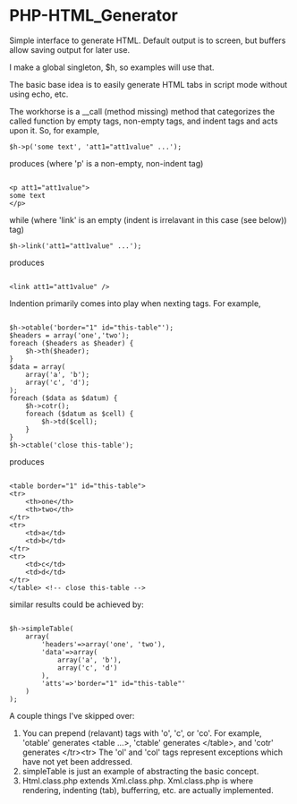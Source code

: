 PHP-HTML_Generator
==================

Simple interface to generate HTML. Default output is to screen, but buffers allow saving output for later use.

I make a global singleton, $h, so examples will use that.

The basic base idea is to easily generate HTML tabs in script mode without using echo, etc.

The workhorse is a __call (method missing) method that categorizes the called function by empty tags, non-empty tags, and indent tags and acts upon it. So, for example, 

<pre><code>$h->p('some text', 'att1="att1value" ...');</pre></code>

produces (where 'p' is a non-empty, non-indent tag)

<pre><code>
&lt;p att1="att1value"&gt;
some text
&lt;/p&gt;
</pre></code>

while (where 'link' is an empty (indent is irrelavant in this case (see below)) tag)

<pre><code>$h->link('att1="att1value" ...');</pre></code>

produces

<pre><code>
&lt;link att1="att1value" /&gt;
</pre></code>

Indention primarily comes into play when nexting tags. For example, 

<pre><code>
$h->otable('border="1" id="this-table"');
$headers = array('one','two');
foreach ($headers as $header) {
	$h->th($header);
}
$data = array(
	array('a', 'b');
	array('c', 'd');
);
foreach ($data as $datum) {
	$h->cotr();
	foreach ($datum as $cell) {
		$h->td($cell);
	}
}
$h->ctable('close this-table');
</pre></code>

produces

<pre><code>
&lt;table border="1" id="this-table"&gt;
&lt;tr&gt;
	&lt;th&gt;one&lt;/th&gt;
	&lt;th&gt;two&lt;/th&gt;
&lt;/tr&gt;
&lt;tr&gt;
	&lt;td&gt;a&lt;/td&gt;
	&lt;td&gt;b&lt;/td&gt;
&lt;/tr&gt;
&lt;tr&gt;
	&lt;td&gt;c&lt;/td&gt;
	&lt;td&gt;d&lt;/td&gt;
&lt;/tr&gt;
&lt;/table&gt; &lt;!-- close this-table --&gt;
</pre></code>

similar results could be achieved by:

<pre><code>
$h->simpleTable(
	array(
		'headers'=>array('one', 'two'), 
		'data'=>array(
			array('a', 'b'),
			array('c', 'd')
		),
		'atts'=>'border="1" id="this-table"'
	)
);
</pre></code>

A couple things I've skipped over:
1. You can prepend (relavant) tags with 'o', 'c', or 'co'. For example, 'otable' generates &lt;table ...&gt;, 'ctable' generates &lt;/table&gt;, and 'cotr' generates &lt;/tr&gt;&lt;tr&gt; The 'ol' and 'col' tags represent exceptions which have not yet been addressed.
2. simpleTable is just an example of abstracting the basic concept. 
3. Html.class.php extends Xml.class.php. Xml.class.php is where rendering, indenting (tab), bufferring, etc. are actually implemented.
